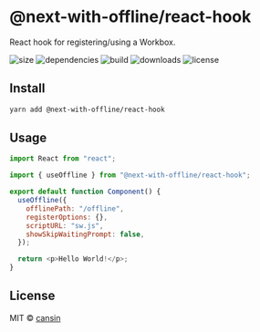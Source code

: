 # @next-with-offline/react-hook

React hook for registering/using a Workbox.

![size](https://img.shields.io/bundlephobia/minzip/@next-with-offline/react-hook) ![dependencies](https://img.shields.io/david/cansin/next-with-offline?path=packages%2Freact-hook) ![build](https://img.shields.io/travis/com/cansin/next-with-offline) ![downloads](https://img.shields.io/npm/dm/@next-with-offline/react-hook) ![license](https://img.shields.io/github/license/cansin/next-with-offline)

## Install

```bash
yarn add @next-with-offline/react-hook
```

## Usage

```js
import React from "react";

import { useOffline } from "@next-with-offline/react-hook";

export default function Component() {
  useOffline({
    offlinePath: "/offline",
    registerOptions: {},
    scriptURL: "sw.js",
    showSkipWaitingPrompt: false,
  });

  return <p>Hello World!</p>;
}
```

## License

MIT © [cansin](https://github.com/cansin)
